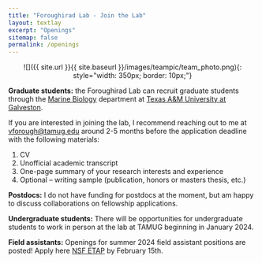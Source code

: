 ```yaml
---
title: "Foroughirad Lab - Join the Lab"
layout: textlay
excerpt: "Openings"
sitemap: false
permalink: /openings
---
```

<p align="center">
![]({{ site.url }}{{ site.baseurl }}/images/teampic/team_photo.png){: style="width: 350px; border: 10px;"}
</p>

**Graduate students:** the Foroughirad Lab can recruit graduate students through the [Marine Biology](https://www.tamug.edu/marb/degrees/Marine_Biology_graduate_program.html) department at [Texas A&M University at Galveston](https://www.tamug.edu/).

If you are interested in joining the lab, I recommend reaching out to me at <vforough@tamug.edu> around 2-5 months before the application deadline with the following materials: 

1. CV
2. Unofficial academic transcript
3. One-page summary of your research interests and experience
4. Optional – writing sample (publication, honors or masters thesis, etc.)

**Postdocs:** I do not have funding for postdocs at the moment, but am happy to discuss collaborations on fellowship applications.

**Undergraduate students:** There will be opportunities for undergraduate students to work in person at the lab at TAMUG beginning in January 2024.

**Field assistants:** Openings for summer 2024 field assistant positions are posted! Apply here [NSF ETAP](https://etap.nsf.gov/award/135/opportunity/7560) by February 15th.
<br>
<br>

